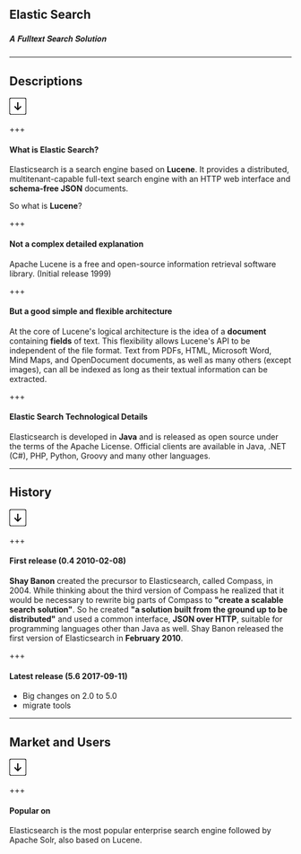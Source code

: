 ## Elastic Search
##### <span style="font-family:Helvetica Neue; font-weight:bold">A Fulltext Search Solution</span>

---

## Descriptions

![Press Down Key](assets/down-arrow.png)


+++
#### What is Elastic Search?

Elasticsearch is a search engine based on <strong>Lucene</strong>. It provides a distributed, multitenant-capable full-text search engine with an HTTP web interface and <strong>schema-free JSON</strong> documents. 

So what is <strong>Lucene</strong>?

+++
#### Not a complex detailed explanation

Apache Lucene is a free and open-source information retrieval software library. (Initial release 1999)

+++
#### But a good simple and flexible architecture

At the core of Lucene's logical architecture is the idea of a <strong>document</strong> containing <strong>fields</strong> of text. This flexibility allows Lucene's API to be independent of the file format. Text from PDFs, HTML, Microsoft Word, Mind Maps, and OpenDocument documents, as well as many others (except images), can all be indexed as long as their textual information can be extracted.

+++
#### Elastic Search Technological Details
Elasticsearch is developed in <strong>Java</strong> and is released as open source under the terms of the Apache License. Official clients are available in Java, .NET (C#), PHP, Python, Groovy and many other languages. 

---

## History

![Press Down Key](assets/down-arrow.png)

+++

#### First release (0.4	2010-02-08) 

<strong>Shay Banon</strong> created the precursor to Elasticsearch, called Compass, in 2004. While thinking about the third version of Compass he realized that it would be necessary to rewrite big parts of Compass to <strong>"create a scalable search solution"</strong>. So he created <strong>"a solution built from the ground up to be distributed"</strong> and used a common interface, <strong>JSON over HTTP</strong>, suitable for programming languages other than Java as well. Shay Banon released the first version of Elasticsearch in <strong>February 2010</strong>.

+++
#### Latest release (5.6 2017-09-11) 
* Big changes on 2.0 to 5.0
* migrate tools

---
## Market and Users

![Press Down Key](assets/down-arrow.png)

+++

#### Popular on 
Elasticsearch is the most popular enterprise search engine followed by Apache Solr, also based on Lucene.
